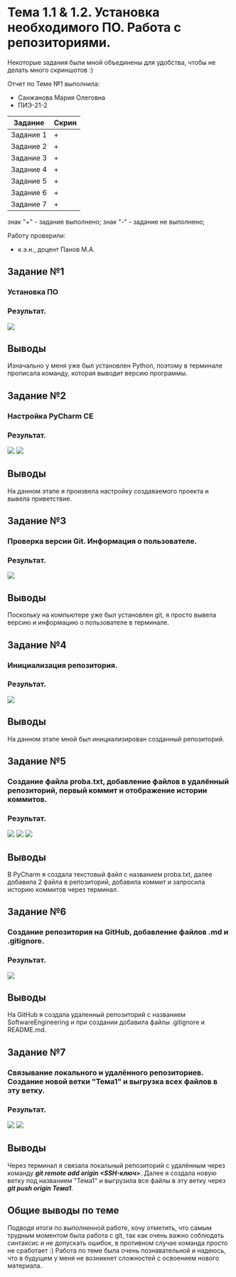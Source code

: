 # Тема 1.1 & 1.2. Установка необходимого ПО. Работа с репозиториями.
Некоторые задания были мной объединены для удобства, чтобы не делать много скриншотов :)

Отчет по Теме №1 выполнила:
- Санжанова Мария Олеговна
- ПИЭ-21-2

| Задание | Скрин |
| ------ | ------ |
| Задание 1 | + |
| Задание 2 | + |
| Задание 3 | + |
| Задание 4 | + |
| Задание 5 | + |
| Задание 6 | + |
| Задание 7 | + |

знак "+" - задание выполнено; знак "-" - задание не выполнено;

Работу проверили:
- к.э.н., доцент Панов М.А.

## Задание №1

### Установка ПО

### Результат.
![](https://github.com/smariasssss/SoftwareEngineering/blob/a386d6c3dcff84c2aa1669e12c1fa710696aaee6/pics/1.png)

## Выводы
Изначально у меня уже был установлен Python, поэтому в терминале прописала команду, которая выводит версию программы.

## Задание №2

### Настройка PyCharm CE

### Результат.
![](https://github.com/smariasssss/SoftwareEngineering/blob/a386d6c3dcff84c2aa1669e12c1fa710696aaee6/pics/2.png)
![](https://github.com/smariasssss/SoftwareEngineering/blob/a386d6c3dcff84c2aa1669e12c1fa710696aaee6/pics/3.png)

## Выводы
На данном этапе я произвела настройку создаваемого проекта и вывела приветствие.

## Задание №3

### Проверка версии Git. Информация о пользователе.

### Результат.
![](https://github.com/smariasssss/SoftwareEngineering/blob/a386d6c3dcff84c2aa1669e12c1fa710696aaee6/pics/4.png)

## Выводы
Поскольку на компьютере уже был установлен git, я просто вывела версию и информацию о пользователе в терминале.
  
## Задание №4

### Инициализация репозитория.

### Результат.
![](https://github.com/smariasssss/SoftwareEngineering/blob/a386d6c3dcff84c2aa1669e12c1fa710696aaee6/pics/5.png)

## Выводы
На данном этапе мной был инициализирован созданный репозиторий.

## Задание №5

### Создание файла proba.txt, добавление файлов в удалённый репозиторий, первый коммит и отображение истории коммитов.

### Результат.
![](https://github.com/smariasssss/SoftwareEngineering/blob/a386d6c3dcff84c2aa1669e12c1fa710696aaee6/pics/6.png)
![](https://github.com/smariasssss/SoftwareEngineering/blob/a386d6c3dcff84c2aa1669e12c1fa710696aaee6/pics/7.png)
![](https://github.com/smariasssss/SoftwareEngineering/blob/a386d6c3dcff84c2aa1669e12c1fa710696aaee6/pics/8.png)

## Выводы
В PyCharm я создала текстовый файл с названием proba.txt, далее добавила 2 файла в репозиторий, добавила коммит и запросила историю коммитов через терминал.

## Задание №6

### Создание репозитория на GitHub, добавление файлов .md и .gitignore. 

### Результат.
![](https://github.com/smariasssss/SoftwareEngineering/blob/a386d6c3dcff84c2aa1669e12c1fa710696aaee6/pics/11.png)

## Выводы
На GitHub я создала удаленный репозиторий с названием SoftwareEngineering и при создании добавила файлы .gitignore и README.md.

## Задание №7

### Связывание локального и удалённого репозиториев. Создание новой ветки "Тема1" и выгрузка всех файлов в эту ветку.

### Результат.
![](https://github.com/smariasssss/SoftwareEngineering/blob/a386d6c3dcff84c2aa1669e12c1fa710696aaee6/pics/9.png)
![](https://github.com/smariasssss/SoftwareEngineering/blob/a386d6c3dcff84c2aa1669e12c1fa710696aaee6/pics/10.png)

## Выводы
Через терминал я связала локальный репозиторий с удалённым через команду ***git remote add origin <SSH-ключ>***. 
Далее я создала новую ветку под названием "Тема1" и выгрузила все файлы в эту ветку через ***git push origin Тема1***.

## Общие выводы по теме
Подводя итоги по выполненной работе, хочу отметить, что самым трудным моментом была работа с git, так как очень важно соблюдать синтаксис и не допускать ошибок, в противном случае команда просто не сработает :)
Работа по теме была очень познавательной и надеюсь, что в будущем у меня не возникнет сложностей с освоением нового материала.

